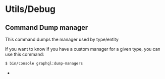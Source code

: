 
Utils/Debug
=======

Command Dump manager
-------
This command dumps the manager used by type/entity 

If you want to know if you have a custom manager for a given type, you can use this command:
```bash
$ bin/console graphql:dump-managers
```
- 